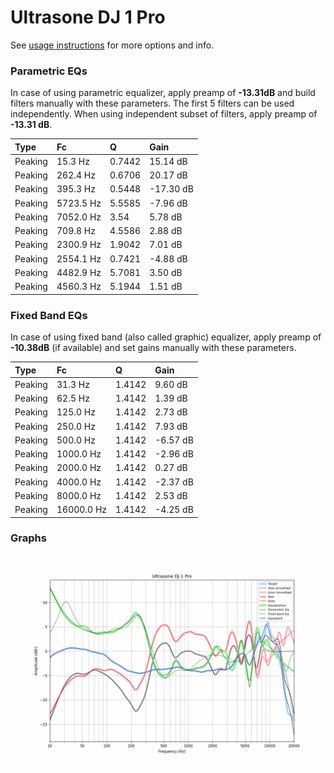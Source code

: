# Ultrasone DJ 1 Pro
See [usage instructions](https://github.com/jaakkopasanen/AutoEq#usage) for more options and info.

### Parametric EQs
In case of using parametric equalizer, apply preamp of **-13.31dB** and build filters manually
with these parameters. The first 5 filters can be used independently.
When using independent subset of filters, apply preamp of **-13.31 dB**.

| Type    | Fc        |      Q | Gain      |
|:--------|:----------|:-------|:----------|
| Peaking | 15.3 Hz   | 0.7442 | 15.14 dB  |
| Peaking | 262.4 Hz  | 0.6706 | 20.17 dB  |
| Peaking | 395.3 Hz  | 0.5448 | -17.30 dB |
| Peaking | 5723.5 Hz | 5.5585 | -7.96 dB  |
| Peaking | 7052.0 Hz | 3.54   | 5.78 dB   |
| Peaking | 709.8 Hz  | 4.5586 | 2.88 dB   |
| Peaking | 2300.9 Hz | 1.9042 | 7.01 dB   |
| Peaking | 2554.1 Hz | 0.7421 | -4.88 dB  |
| Peaking | 4482.9 Hz | 5.7081 | 3.50 dB   |
| Peaking | 4560.3 Hz | 5.1944 | 1.51 dB   |

### Fixed Band EQs
In case of using fixed band (also called graphic) equalizer, apply preamp of **-10.38dB**
(if available) and set gains manually with these parameters.

| Type    | Fc         |      Q | Gain     |
|:--------|:-----------|:-------|:---------|
| Peaking | 31.3 Hz    | 1.4142 | 9.60 dB  |
| Peaking | 62.5 Hz    | 1.4142 | 1.39 dB  |
| Peaking | 125.0 Hz   | 1.4142 | 2.73 dB  |
| Peaking | 250.0 Hz   | 1.4142 | 7.93 dB  |
| Peaking | 500.0 Hz   | 1.4142 | -6.57 dB |
| Peaking | 1000.0 Hz  | 1.4142 | -2.96 dB |
| Peaking | 2000.0 Hz  | 1.4142 | 0.27 dB  |
| Peaking | 4000.0 Hz  | 1.4142 | -2.37 dB |
| Peaking | 8000.0 Hz  | 1.4142 | 2.53 dB  |
| Peaking | 16000.0 Hz | 1.4142 | -4.25 dB |

### Graphs
![](./Ultrasone%20DJ%201%20Pro.png)